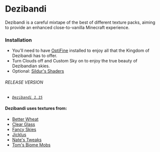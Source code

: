 # Dezibandi
Dezibandi is a careful mixtape of the best of different texture packs, aiming to provide an enhanced close-to-vanilla Minecraft experience.

### Installation
- You'll need to have [OptiFine](https://optifine.net/) installed to enjoy all that the Kingdom of Dezibandi has to offer.<br>
- Turn Clouds off and Custom Sky on to enjoy the true beauty of Dezibandian skies.
- Optional: [Sildur's Shaders](https://sildurs-shaders.github.io/)

###### RELEASE VERSION
* [*`Dezibandi 1.15`*](https://github.com/nooisy/Dezibandi/raw/master/Archives/Dezibandi%201.15.zip)

#### Dezibandi uses textures from:
- [Better Wheat](https://www.curseforge.com/minecraft/texture-packs/better-wheat)
- [Clear Glass](https://www.curseforge.com/minecraft/texture-packs/clear-glass-pack)
- [Fancy Skies](https://www.curseforge.com/minecraft/texture-packs/fancy-skies-v1-1-for-1-14)
- [Jicklus](https://www.planetminecraft.com/member/jicklus/)
- [Nate's Tweaks](https://www.curseforge.com/minecraft/texture-packs/nates-tweaks)
- [Tom's Biome Mobs](https://www.planetminecraft.com/member/lardtom/)
